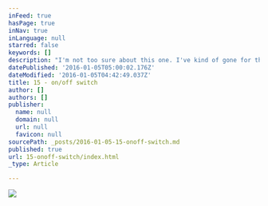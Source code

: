 ```yaml
---
inFeed: true
hasPage: true
inNav: true
inLanguage: null
starred: false
keywords: []
description: "I'm not too sure about this one. I've kind of gone for the power on/off thing, but I'm not entirely sure whether I like it. Trying to do some stuff without text, something a bit more accessible."
datePublished: '2016-01-05T05:00:02.176Z'
dateModified: '2016-01-05T04:42:49.037Z'
title: 15 - on/off switch
author: []
authors: []
publisher:
  name: null
  domain: null
  url: null
  favicon: null
sourcePath: _posts/2016-01-05-15-onoff-switch.md
published: true
url: 15-onoff-switch/index.html
_type: Article

---
```

![](https://the-grid-user-content.s3-us-west-2.amazonaws.com/924a2346-a382-4e68-8ebe-9c8d5ddcdd8a.png)